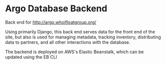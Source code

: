 # Argo Database Backend

Back end for http://argo.whoifloatgroup.org/

Using primarily Django, this back end serves data for the front end of the site, but also is used for managing metadata,
tracking inventory, distributing data to partners, and all other interactions with the database.

The backend is deployed on AWS's Elastic Beanstalk, which can be updated using the EB CLI
